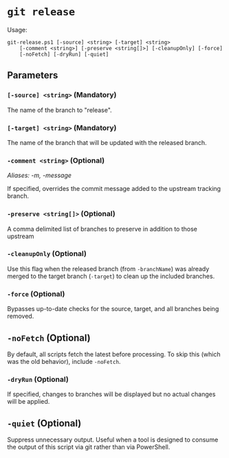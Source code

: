 # `git release`

Usage:

    git-release.ps1 [-source] <string> [-target] <string>
        [-comment <string>] [-preserve <string[]>] [-cleanupOnly] [-force]
        [-noFetch] [-dryRun] [-quiet]

## Parameters

### `[-source] <string>` (Mandatory)

The name of the branch to "release".

### `[-target] <string>` (Mandatory)

The name of the branch that will be updated with the released branch.

### `-comment <string>` (Optional)

_Aliases: -m, -message_

If specified, overrides the commit message added to the upstream tracking
branch.

### `-preserve <string[]>` (Optional)

A comma delimited list of branches to preserve in addition to those upstream

### `-cleanupOnly` (Optional)

Use this flag when the released branch (from `-branchName`) was already merged
to the target branch (`-target`) to clean up the included branches.

### `-force` (Optional)

Bypasses up-to-date checks for the source, target, and all branches being
removed.

## `-noFetch` (Optional)

By default, all scripts fetch the latest before processing. To skip this (which
was the old behavior), include `-noFetch`.

### `-dryRun` (Optional)

If specified, changes to branches will be displayed but no actual changes will
be applied.

## `-quiet` (Optional)

Suppress unnecessary output. Useful when a tool is designed to consume the
output of this script via git rather than via PowerShell.
